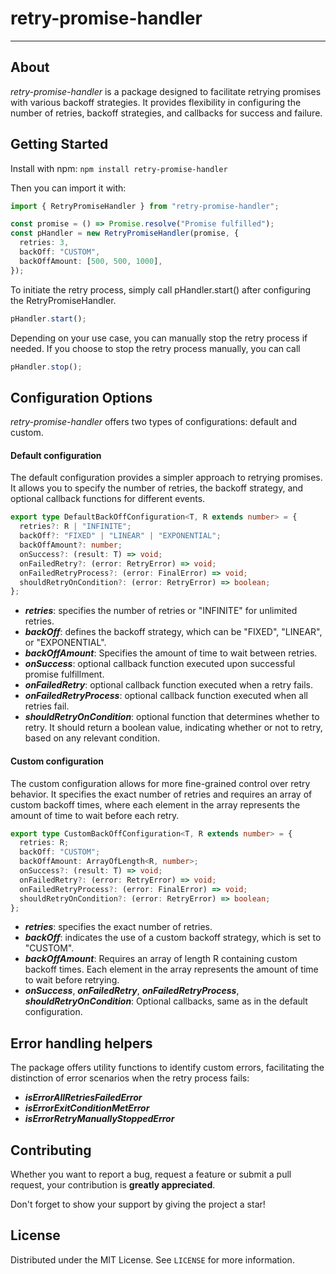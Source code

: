 # retry-promise-handler

<hr />

## About

_retry-promise-handler_ is a package designed to facilitate retrying promises with various backoff strategies. It provides flexibility in configuring the number of retries, backoff strategies, and callbacks for success and failure.

## Getting Started

Install with npm:
`npm install retry-promise-handler`

Then you can import it with:

```typescript
import { RetryPromiseHandler } from "retry-promise-handler";

const promise = () => Promise.resolve("Promise fulfilled");
const pHandler = new RetryPromiseHandler(promise, {
  retries: 3,
  backOff: "CUSTOM",
  backOffAmount: [500, 500, 1000],
});
```

To initiate the retry process, simply call pHandler.start() after configuring the RetryPromiseHandler.

```typescript
pHandler.start();
```

Depending on your use case, you can manually stop the retry process if needed. If you choose to stop the retry process manually, you can call

```typescript
pHandler.stop();
```

## Configuration Options

_retry-promise-handler_ offers two types of configurations: default and custom.

#### Default configuration

The default configuration provides a simpler approach to retrying promises. It allows you to specify the number of retries, the backoff strategy, and optional callback functions for different events.

```typescript
export type DefaultBackOffConfiguration<T, R extends number> = {
  retries?: R | "INFINITE";
  backOff?: "FIXED" | "LINEAR" | "EXPONENTIAL";
  backOffAmount?: number;
  onSuccess?: (result: T) => void;
  onFailedRetry?: (error: RetryError) => void;
  onFailedRetryProcess?: (error: FinalError) => void;
  shouldRetryOnCondition?: (error: RetryError) => boolean;
};
```

- **_retries_**: specifies the number of retries or "INFINITE" for unlimited retries.
- **_backOff_**: defines the backoff strategy, which can be "FIXED", "LINEAR", or "EXPONENTIAL".
- **_backOffAmount_**: Specifies the amount of time to wait between retries.
- **_onSuccess_**: optional callback function executed upon successful promise fulfillment.
- **_onFailedRetry_**: optional callback function executed when a retry fails.
- **_onFailedRetryProcess_**: optional callback function executed when all retries fail.
- **_shouldRetryOnCondition_**: optional function that determines whether to retry. It should return a boolean value, indicating whether or not to retry, based on any relevant condition.

#### Custom configuration

The custom configuration allows for more fine-grained control over retry behavior. It specifies the exact number of retries and requires an array of custom backoff times, where each element in the array represents the amount of time to wait before each retry.

```typescript
export type CustomBackOffConfiguration<T, R extends number> = {
  retries: R;
  backOff: "CUSTOM";
  backOffAmount: ArrayOfLength<R, number>;
  onSuccess?: (result: T) => void;
  onFailedRetry?: (error: RetryError) => void;
  onFailedRetryProcess?: (error: FinalError) => void;
  shouldRetryOnCondition?: (error: RetryError) => boolean;
};
```

- **_retries_**: specifies the exact number of retries.
- **_backOff_**: indicates the use of a custom backoff strategy, which is set to "CUSTOM".
- **_backOffAmount_**: Requires an array of length R containing custom backoff times. Each element in the array represents the amount of time to wait before retrying.
- **_onSuccess_**, **_onFailedRetry_**, **_onFailedRetryProcess_**, **_shouldRetryOnCondition_**: Optional callbacks, same as in the default configuration.

## Error handling helpers

The package offers utility functions to identify custom errors, facilitating the distinction of error scenarios when the retry process fails:

- **_isErrorAllRetriesFailedError_**
- **_isErrorExitConditionMetError_**
- **_isErrorRetryManuallyStoppedError_**

## Contributing

Whether you want to report a bug, request a feature or submit a pull request, your contribution is **greatly appreciated**.

Don't forget to show your support by giving the project a star!

## License

Distributed under the MIT License. See `LICENSE` for more information.
